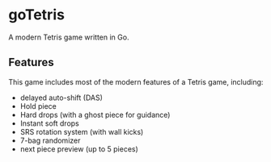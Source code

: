 # goTetris
A modern Tetris game written in Go.

## Features

This game includes most of the modern features of a Tetris game, including:
- delayed auto-shift (DAS)
- Hold piece
- Hard drops (with a ghost piece for guidance)
- Instant soft drops
- SRS rotation system (with wall kicks)
- 7-bag randomizer
- next piece preview (up to 5 pieces)